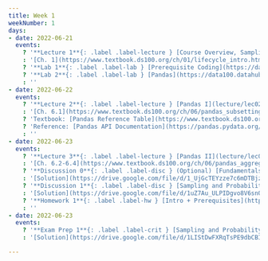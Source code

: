 ```yaml
---
title: Week 1
weekNumber: 1
days:
- date: 2022-06-21
  events:
    ? '**Lecture 1**{: .label .label-lecture } [Course Overview, Sampling and Probability](lecture/lec01)'
    : '[Ch. 1](https://www.textbook.ds100.org/ch/01/lifecycle_intro.html), [2](https://www.textbook.ds100.org/ch/02/data_scope_intro.html), [3.1](https://www.textbook.ds100.org/ch/03/theory_urn.html)'
    ? '**Lab 1**{: .label .label-lab } [Prerequisite Coding](https://data100.datahub.berkeley.edu/hub/user-redirect/git-pull?repo=https%3A%2F%2Fgithub.com%2FDS-100%2Fsu22&urlpath=lab%2Ftree%2Fsu22%2Flab%2Flab01%2Flab01.ipynb&branch=main) (due Jun 27)'
    ? '**Lab 2**{: .label .label-lab } [Pandas](https://data100.datahub.berkeley.edu/hub/user-redirect/git-pull?repo=https%3A%2F%2Fgithub.com%2FDS-100%2Fsu22&urlpath=lab%2Ftree%2Fsu22%2Flab%2Flab02%2Flab02.ipynb&branch=main) (due Jun 27)'
    : ''
- date: 2022-06-22
  events:
    ? '**Lecture 2**{: .label .label-lecture } [Pandas I](lecture/lec02)'
    : '[Ch. 6.1](https://www.textbook.ds100.org/ch/06/pandas_subsetting.html), [6.5](https://www.textbook.ds100.org/ch/06/pandas_other_reps.html)'
    ? 'Textbook: [Pandas Reference Table](https://www.textbook.ds100.org/ch/a04/ref_pandas.html)'
    ? 'Reference: [Pandas API Documentation](https://pandas.pydata.org/pandas-docs/stable/reference/index.html)'
    : ''
- date: 2022-06-23
  events:
    ? '**Lecture 3**{: .label .label-lecture } [Pandas II](lecture/lec03)'
    : '[Ch. 6.2-6.4](https://www.textbook.ds100.org/ch/06/pandas_aggregating.html)'
    ? '**Discussion 0**{: .label .label-disc } (Optional) [Fundamentals](https://drive.google.com/file/d/166VQiPYb2Quv0CelQxTy_jIIh_jBDjHz/view?usp=sharing)'
    : '[Solution](https://drive.google.com/file/d/1_UjGcTEYzze7c6mDTBjzZed-z8vgWHA_/view?usp=sharing), [Recording](https://www.youtube.com/watch?v=PUqAVMEJGco&list=PLQCcNQgUcDfrwQzbE-vvGNkgKYr4aRRNu)'
    ? '**Discussion 1**{: .label .label-disc } [Sampling and Probability, Pandas](https://drive.google.com/file/d/1ksBfjsuXnID7wUoQB97EX4OvtAWO5Tra/view?usp=sharing), [code](https://data100.datahub.berkeley.edu/hub/user-redirect/git-pull?repo=https%3A%2F%2Fgithub.com%2FDS-100%2Fsu22&branch=main&urlpath=lab%2Ftree%2Fsu22%2Fdisc%2Fdisc01)'
    : '[Solution](https://drive.google.com/file/d/1uZ7Au_ULPIDgvo8V6snQTeoRCHLFKuK_/view?usp=sharing), [Recording](https://edstem.org/us/courses/23165/discussion/1592785)'
    ? '**Homework 1**{: .label .label-hw } [Intro + Prerequisites](https://drive.google.com/file/d/1O7tdxSMbuJP3M8dDq9MDb56ew26lo8PO/view?usp=sharing) (due Jun 27)'
    : ''
- date: 2022-06-23
  events:
    ? '**Exam Prep 1**{: .label .label-crit } [Sampling and Probability, Pandas](https://drive.google.com/file/d/1TjczZzufZIXoKGCneIx27Sto0z9ZzT4u/view?usp=sharing)'
    : '[Solution](https://drive.google.com/file/d/1LIStDwFXRqTsPE9dbCBIwNKLHYwO_fWb/view), [Recording](https://youtu.be/Mu8gXufXeBg)'

---
```

<!-- [Intro + Prerequisites](https://ds100.org/fa21/resources/assets/hw/hw1.pdf) -->
<!-- [Prerequisite Coding](https://data100.datahub.berkeley.edu/hub/user-redirect/git-pull?repo=https%3A%2F%2Fgithub.com%2FDS-100%2Ffa21&urlpath=lab%2Ftree%2Ffa21%2Flab%2Flab01%2F&branch=main) -->

